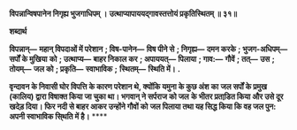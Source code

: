 **विपन्नान्विषपानेन निगृह्य भुजगाधिपम् ।** **उत्थाप्यापाययद्गावस्तत्तोयं प्रकृतिस्थितम् ॥ ३१॥** 

**शब्दार्थ** 

**विपन्नान्—** **महान् विपदाओं में परेशान** **; विष-पानेन—** **विष पीने से** **; निगृह्य—** **दमन करके** **; भुजग-अधिपम्—** **सर्पों के मुखिया** **को** **; उत्थाप्य—** **बाहर निकाल कर** **; अपाययत्—** **पिलाया** **; गाव:—** **गौवें** **; तत्—** **उस** **; तोयम्—** **जल को** **; प्रकृति—** **स्वाभाविक** **;** **स्थितम्—** **स्थिति में।** **.** 

**वृन्दावन के निवासी घोर विपत्ति के कारण परेशान थे, क्योंकि यमुना के कुछ अंश का** **जल सर्पों के प्रमुख (कालिय) द्वारा विषाक्त किया जा चुका था। भगवान् ने सर्पराज को जल** **के भीतर प्रताडि़त किया और उसे दूर खदेड़ दिया। फिर नदी से बाहर आकर उन्होंने गौवों को** **जल पिलाया तथा यह सिद्ध किया कि वह जल पुन: अपनी स्वाभाविक सि्थति में है।** **** 